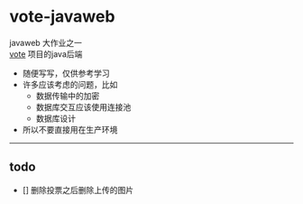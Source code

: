 # vote-javaweb
javaweb 大作业之一  
[vote](https://github.com/ltxhhz/vote) 项目的java后端

* 随便写写，仅供参考学习
* 许多应该考虑的问题，比如
  * 数据传输中的加密
  * 数据库交互应该使用连接池
  * 数据库设计
* 所以不要直接用在生产环境
---

## todo 
- [] 删除投票之后删除上传的图片